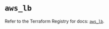 # `aws_lb`

Refer to the Terraform Registry for docs: [`aws_lb`](https://registry.terraform.io/providers/hashicorp/aws/6.9.0/docs/resources/lb).
